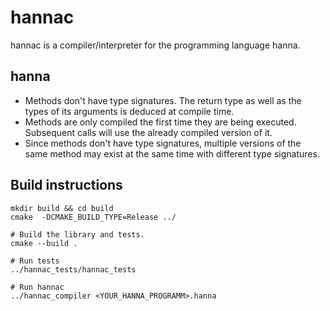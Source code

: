 # hannac
hannac is a compiler/interpreter for the programming language hanna.

## hanna
- Methods don't have type signatures. The return type as well as the types of its arguments is
deduced at compile time.
- Methods are only compiled the first time they are being executed. Subsequent calls will use the already
compiled version of it.
- Since methods don't have type signatures, multiple versions of the same method may exist at the same time
 with different type signatures.

 ## Build instructions
    mkdir build && cd build
    cmake  -DCMAKE_BUILD_TYPE=Release ../
    
    # Build the library and tests.
    cmake --build .

    # Run tests
    ../hannac_tests/hannac_tests

    # Run hannac
    ../hannac_compiler <YOUR_HANNA_PROGRAMM>.hanna

